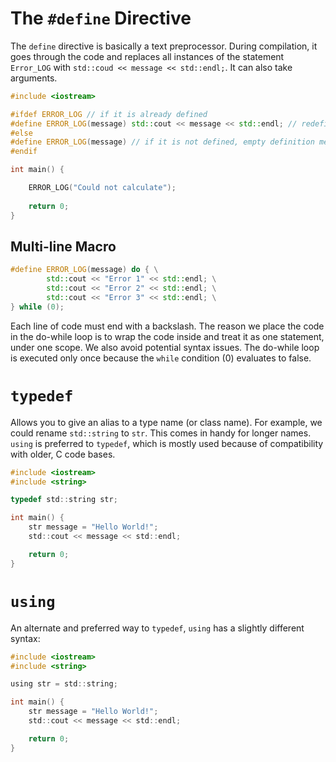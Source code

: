 # The `#define` Directive
The `define` directive is basically a text preprocessor. During compilation, it goes through the code and replaces all instances of the statement `Error_LOG` with `std::coud << message << std::endl;`. It can also take arguments.

```c++
#include <iostream>

#ifdef ERROR_LOG // if it is already defined
#define ERROR_LOG(message) std::cout << message << std::endl; // redefine it this way
#else
#define ERROR_LOG(message) // if it is not defined, empty definition means it does nothing.
#endif

int main() {

	ERROR_LOG("Could not calculate");
	
	return 0;
}
```

## Multi-line Macro
```c++
#define ERROR_LOG(message) do { \
		std::cout << "Error 1" << std::endl; \
		std::cout << "Error 2" << std::endl; \
		std::cout << "Error 3" << std::endl; \
} while (0);

```
Each line of code must end with a backslash. The reason we place the code in the do-while loop is to wrap the code inside and treat it as one statement, under one scope. We also avoid potential syntax issues.  The do-while loop is executed only once because the `while` condition (0) evaluates to false.

# `typedef`
Allows you to give an alias to a type name (or class name). For example, we could rename `std::string` to `str`. This comes in handy for longer names. `using` is preferred to `typedef`, which is mostly used because of compatibility with older, C code bases.
```c
#include <iostream>
#include <string>

typedef std::string str;

int main() {
	str message = "Hello World!";
	std::cout << message << std::endl;

	return 0;
}
```

# `using`
An alternate and preferred way to `typedef`, `using` has a slightly different syntax:
```c
#include <iostream>
#include <string>

using str = std::string;

int main() {
	str message = "Hello World!";
	std::cout << message << std::endl;

	return 0;
}
```